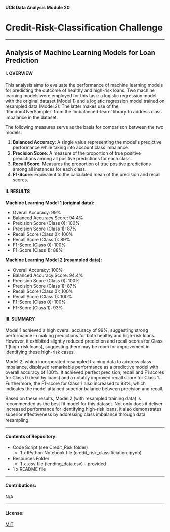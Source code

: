 
**UCB Data Analysis Module 20**
# Credit-Risk-Classification Challenge

---------------
## Analysis of Machine Learning Models for Loan Prediction

#### I.  OVERVIEW

This analysis aims to evaluate the performance of machine learning models for predicting the outcome of healthy and high-risk loans. Two machine learning models were employed for this task: a logistic regression model with the original dataset (Model 1) and a logistic regression model trained on resampled data (Model 2).  The latter makes use of the 'RandomOverSampler' from the 'imbalanced-learn' library to address class imbalance in the dataset.

The following measures serve as the basis for comparison between the two models:
1.  **Balanced Accuracy**:  A single value representing the model's predictive performance while taking into account class imbalance.
2.  **Precision Score**:  A measure of the proportion of true positive predictions among all positive predictions for each class. 
3.  **Recall Score**:  Measures the proportion of true positive predictions among all instances for each class. 
4.  **F1-Score**:  Equivalent to the calculated mean of the precision and recall scores.

#### II. RESULTS

**Machine Learning Model 1 (original data):**
- Overall Accuracy: 99%
- Balanced Accuracy Score: 94.4%
- Precision Score (Class 0): 100%
- Precision Score (Class 1): 87%
- Recall Score (Class 0): 100%
- Recall Score (Class 1): 89%
- F1-Score (Class 0): 100%
- F1-Score (Class 1): 88%

**Machine Learning Model 2 (resampled data):**

- Overall Accuracy: 100%
- Balanced Accuracy Score: 94.4%
- Precision Score (Class 0): 100%
- Precision Score (Class 1): 87%
- Recall Score (Class 0): 100%
- Recall Score (Class 1): 100%
- F1-Score (Class 0): 100%
- F1-Score (Class 1): 93%

#### III. SUMMARY

Model 1 achieved a high overall accuracy of 99%, suggesting strong performance in making predictions for both healthy and high-risk loans. However, it exhibited slightly reduced prediction and recall scores for Class 1 (high-risk loans), suggesting there may be room for improvement in identifying these high-risk cases.

Model 2, which incorporated resampled training data to address class imbalance, displayed remarkable performance as a predictive model with overall accuracy of 100%.  It achieved perfect precision, recall and F1 scores for Class 0 (healthy loans) and a notably improved recall score for Class 1. Furthermore, the F1-score for Class 1 also increased to 93%, which indicates the model attained superior balance between precision and recall.

Based on these results, Model 2 (with resampled training data) is recommended as the best fit model for this dataset.  Not only does it deliver increased performance for identifying high-risk loans, it also demonstrates superior effectiveness by addressing class imbalance through data resampling.  

--------------
#### Contents of Repository:
- Code Script (see Credit_Risk folder)
  - 1 x IPython Notebook file (credit_risk_classificiation.ipynb)
- Resources Folder
  - 1 x .csv file (lending_data.csv) - provided
- 1 x README file

-------------------
#### Contributions:  
N/A

------------------
#### License:
[MIT](https://choosealicense.com/licenses/mit/)

